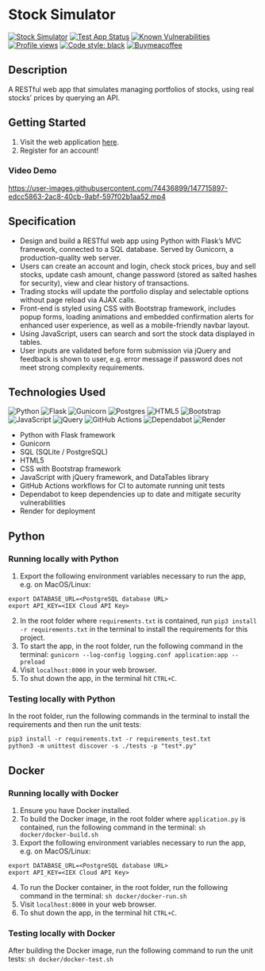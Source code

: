 # Stock Simulator

[![Stock Simulator](https://img.shields.io/website-up-down-green-red/https/danieltsiang.github.io.svg)](https://stock-simulator.onrender.com/)
[![Test App Status](https://github.com/DanielTsiang/stock-simulator/actions/workflows/test-app.yml/badge.svg?&kill_cache=1)](https://github.com/DanielTsiang/stock-simulator/actions/workflows/test-app.yml)
[![Known Vulnerabilities](https://snyk.io/test/github/DanielTsiang/stock-simulator/badge.svg)](https://snyk.io/test/github/DanielTsiang/stock-simulator)
[![Profile views](https://gpvc.arturio.dev/stock-simulator)](https://gpvc.arturio.dev/stock-simulator)
[![Code style: black](https://img.shields.io/badge/code%20style-black-000000.svg)](https://github.com/psf/black)
[![Buymeacoffee](https://badgen.net/badge/icon/buymeacoffee?icon=buymeacoffee&label)](https://www.buymeacoffee.com/dantsiang8)

## Description
A RESTful web app that simulates managing portfolios of stocks, using real stocks’ prices by querying an API.

## Getting Started
1. Visit the web application [here](https://stock-simulator.onrender.com/).
2. Register for an account!

### Video Demo
https://user-images.githubusercontent.com/74436899/147715897-edcc5863-2ac8-40cb-9abf-597f02b1aa52.mp4

## Specification
* Design and build a RESTful web app using Python with Flask’s MVC framework, connected to a SQL database. Served by Gunicorn, a production-quality web server.
* Users can create an account and login, check stock prices, buy and sell stocks, update cash amount, change password (stored as salted hashes for security), view and clear history of transactions.
* Trading stocks will update the portfolio display and selectable options without page reload via AJAX calls.
* Front-end is styled using CSS with Bootstrap framework, includes popup forms, loading animations and embedded confirmation alerts for enhanced user experience, as well as a mobile-friendly navbar layout.
* Using JavaScript, users can search and sort the stock data displayed in tables.
* User inputs are validated before form submission via jQuery and feedback is shown to user, e.g. error message if password does not meet strong complexity requirements.

## Technologies Used
![Python](https://img.shields.io/badge/python-3670A0?logo=python&logoColor=ffdd54)
![Flask](https://img.shields.io/badge/flask-%23000.svg?logo=flask&logoColor=white)
![Gunicorn](https://img.shields.io/badge/gunicorn-%298729.svg?logo=gunicorn&logoColor=white)
![Postgres](https://img.shields.io/badge/postgres-%23316192.svg?logo=postgresql&logoColor=white)
![HTML5](https://img.shields.io/badge/html5-%23E34F26.svg?logo=html5&logoColor=white)
![Bootstrap](https://img.shields.io/badge/bootstrap-%23563D7C.svg?logo=bootstrap&logoColor=white)
![JavaScript](https://img.shields.io/badge/javascript-%23323330.svg?logo=javascript&logoColor=%23F7DF1E)
![jQuery](https://img.shields.io/badge/jquery-%230769AD.svg?logo=jquery&logoColor=white)
![GitHub Actions](https://img.shields.io/badge/github%20actions-%232671E5.svg?logo=githubactions&logoColor=white)
![Dependabot](https://img.shields.io/badge/dependabot-025E8C?logo=dependabot&logoColor=white)
![Render](https://img.shields.io/badge/render-46E3B7.svg?logo=render&logoColor=white)

* Python with Flask framework
* Gunicorn
* SQL (SQLite / PostgreSQL)
* HTML5
* CSS with Bootstrap framework
* JavaScript with jQuery framework, and DataTables library
* GitHub Actions workflows for CI to automate running unit tests
* Dependabot to keep dependencies up to date and mitigate security vulnerabilities
* Render for deployment

## Python
### Running locally with Python
1. Export the following environment variables necessary to run the app, e.g. on MacOS/Linux:
```
export DATABASE_URL=<PostgreSQL database URL>
export API_KEY=<IEX Cloud API Key>
```
2. In the root folder where `requirements.txt` is contained, run `pip3 install -r requirements.txt` in the terminal to install the requirements for this project.
3. To start the app, in the root folder, run the following command in the terminal:
`gunicorn --log-config logging.conf application:app --preload`
4. Visit `localhost:8000` in your web browser.
5. To shut down the app, in the terminal hit `CTRL+C`.

### Testing locally with Python
In the root folder, run the following commands in the terminal to install the requirements and then run the unit tests:
```
pip3 install -r requirements.txt -r requirements_test.txt
python3 -m unittest discover -s ./tests -p "test*.py"
```

## Docker
### Running locally with Docker
1. Ensure you have Docker installed.
2. To build the Docker image, in the root folder where `application.py` is contained, run the following command in the terminal:
`sh docker/docker-build.sh`
3. Export the following environment variables necessary to run the app, e.g. on MacOS/Linux:
```
export DATABASE_URL=<PostgreSQL database URL>
export API_KEY=<IEX Cloud API Key>
```
4. To run the Docker container, in the root folder, run the following command in the terminal:
`sh docker/docker-run.sh`
5. Visit `localhost:8000` in your web browser.
6. To shut down the app, in the terminal hit `CTRL+C`.

### Testing locally with Docker
After building the Docker image, run the following command to run the unit tests:
`sh docker/docker-test.sh`
